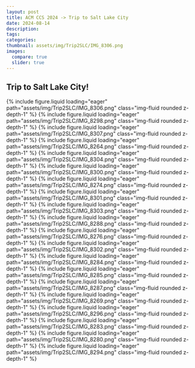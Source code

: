```yaml
---
layout: post
title: ACM CCS 2024 -> Trip to Salt Lake City
date: 2024-08-14
description: 
tags: 
categories: 
thumbnail: assets/img/Trip2SLC/IMG_8306.png
images:
  compare: true
  slider: true
---
```



Trip to Salt Lake City!
---

<swiper-container keyboard="true" navigation="true" pagination="true" pagination-clickable="true" pagination-dynamic-bullets="true" rewind="true">
<swiper-slide>{% include figure.liquid loading="eager" path="assets/img/Trip2SLC/IMG_8306.png" class="img-fluid rounded z-depth-1"  %}</swiper-slide>
<swiper-slide>{% include figure.liquid loading="eager" path="assets/img/Trip2SLC/IMG_8298.png" class="img-fluid rounded z-depth-1"  %}</swiper-slide>
<swiper-slide>{% include figure.liquid loading="eager" path="assets/img/Trip2SLC/IMG_8307.png" class="img-fluid rounded z-depth-1"  %}</swiper-slide>
<swiper-slide>{% include figure.liquid loading="eager" path="assets/img/Trip2SLC/IMG_8264.png" class="img-fluid rounded z-depth-1"  %}</swiper-slide>
<swiper-slide>{% include figure.liquid loading="eager" path="assets/img/Trip2SLC/IMG_8304.png" class="img-fluid rounded z-depth-1"  %}</swiper-slide>
<swiper-slide>{% include figure.liquid loading="eager" path="assets/img/Trip2SLC/IMG_8300.png" class="img-fluid rounded z-depth-1"  %}</swiper-slide>
<swiper-slide>{% include figure.liquid loading="eager" path="assets/img/Trip2SLC/IMG_8274.png" class="img-fluid rounded z-depth-1"  %}</swiper-slide>
<swiper-slide>{% include figure.liquid loading="eager" path="assets/img/Trip2SLC/IMG_8301.png" class="img-fluid rounded z-depth-1"  %}</swiper-slide>
<swiper-slide>{% include figure.liquid loading="eager" path="assets/img/Trip2SLC/IMG_8303.png" class="img-fluid rounded z-depth-1"  %}</swiper-slide>
<swiper-slide>{% include figure.liquid loading="eager" path="assets/img/Trip2SLC/IMG_8288.png" class="img-fluid rounded z-depth-1"  %}</swiper-slide>
<swiper-slide>{% include figure.liquid loading="eager" path="assets/img/Trip2SLC/IMG_8276.png" class="img-fluid rounded z-depth-1"  %}</swiper-slide>
<swiper-slide>{% include figure.liquid loading="eager" path="assets/img/Trip2SLC/IMG_8302.png" class="img-fluid rounded z-depth-1"  %}</swiper-slide>
<swiper-slide>{% include figure.liquid loading="eager" path="assets/img/Trip2SLC/IMG_8284.png" class="img-fluid rounded z-depth-1"  %}</swiper-slide>
<swiper-slide>{% include figure.liquid loading="eager" path="assets/img/Trip2SLC/IMG_8285.png" class="img-fluid rounded z-depth-1"  %}</swiper-slide>
<swiper-slide>{% include figure.liquid loading="eager" path="assets/img/Trip2SLC/IMG_8287.png" class="img-fluid rounded z-depth-1"  %}</swiper-slide>
<swiper-slide>{% include figure.liquid loading="eager" path="assets/img/Trip2SLC/IMG_8269.png" class="img-fluid rounded z-depth-1"  %}</swiper-slide>
<swiper-slide>{% include figure.liquid loading="eager" path="assets/img/Trip2SLC/IMG_8296.png" class="img-fluid rounded z-depth-1"  %}</swiper-slide>
<swiper-slide>{% include figure.liquid loading="eager" path="assets/img/Trip2SLC/IMG_8283.png" class="img-fluid rounded z-depth-1"  %}</swiper-slide>
<swiper-slide>{% include figure.liquid loading="eager" path="assets/img/Trip2SLC/IMG_8280.png" class="img-fluid rounded z-depth-1"  %}</swiper-slide>
<swiper-slide>{% include figure.liquid loading="eager" path="assets/img/Trip2SLC/IMG_8294.png" class="img-fluid rounded z-depth-1"  %}</swiper-slide>
</swiper-container>